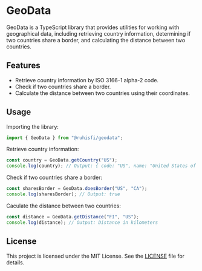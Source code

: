 # GeoData

GeoData is a TypeScript library that provides utilities for working with geographical data, including retrieving country information, determining if two countries share a border, and calculating the distance between two countries.

## Features

- Retrieve country information by ISO 3166-1 alpha-2 code.
- Check if two countries share a border.
- Calculate the distance between two countries using their coordinates.

## Usage

Importing the library:

```typescript
import { GeoData } from "@ruhisfi/geodata";
```

Retrieve country information:

```typescript
const country = GeoData.getCountry("US");
console.log(country); // Output: { code: "US", name: "United States of America", region: "North America", lat: 37.0902, lon: -95.7129, borders: ["CA", "MX"] }
```

Check if two countries share a border:

```typescript
const sharesBorder = GeoData.doesBorder("US", "CA");
console.log(sharesBorder); // Output: true
```

Caculate the distance between two countries:

```typescript
const distance = GeoData.getDistance("FI", "US");
console.log(distance); // Output: Distance in kilometers
```

## License

This project is licensed under the MIT License. See the [LICENSE](LICENSE) file for details.
